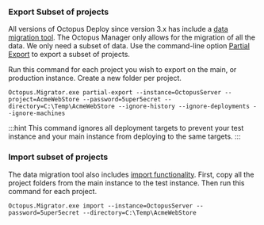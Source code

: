 ### Export Subset of projects

All versions of Octopus Deploy since version 3.x has include a [data migration tool](/docs/administration/data/data-migration).  The Octopus Manager only allows for the migration of all the data.  We only need a subset of data.  Use the command-line option [Partial Export](/docs/octopus-rest-api/octopus.migrator.exe-command-line/partial-export) to export a subset of projects. 

Run this command for each project you wish to export on the main, or production instance.  Create a new folder per project.

```
Octopus.Migrator.exe partial-export --instance=OctopusServer --project=AcmeWebStore --password=5uper5ecret --directory=C:\Temp\AcmeWebStore --ignore-history --ignore-deployments --ignore-machines
```

:::hint
This command ignores all deployment targets to prevent your test instance and your main instance from deploying to the same targets.
:::

### Import subset of projects

The data migration tool also includes [import functionality](docs/octopus-rest-api/octopus.migrator.exe-command-line/import).  First, copy all the project folders from the main instance to the test instance.  Then run this command for each project.


```
Octopus.Migrator.exe import --instance=OctopusServer --password=5uper5ecret --directory=C:\Temp\AcmeWebStore
```